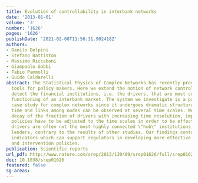 ```yaml
---
title: Evolution of controllability in interbank networks
date: '2013-01-01'
volume: '3'
number: '1626'
pages: '1626'
publishDate: '2021-02-08T11:56:31.902418Z'
authors:
- Danilo Delpini
- Stefano Battiston
- Massimo Riccaboni
- Giampaolo Gabbi
- Fabio Pammolli
- Guido Caldarelli
abstract: The Statistical Physics of Complex Networks has recently provided new theoretical
  tools for policy makers. Here we extend the notion of network controllability to
  detect the financial institutions, i.e. the drivers, that are most crucial to the
  functioning of an interbank market. The system we investigate is a paradigmatic
  case study for complex networks since it undergoes dramatic structural changes over
  time and links among nodes can be observed at several time scales. We find a scale-free
  decay of the fraction of drivers with increasing time resolution, implying that
  policies have to be adjusted to the time scales in order to be effective. Moreover,
  drivers are often not the most highly connected \"hub\" institutions, nor the largest
  lenders, contrary to the results of other studies. Our findings contribute quantitative
  indicators which can support regulators in developing more effective supervision
  and intervention policies.
publication: Scientific reports
url_pdf: http://www.nature.com/srep/2013/130409/srep01626/full/srep01626.html
doi: 10.1038/srep01626
featured: false
sg-areas:
---
```

